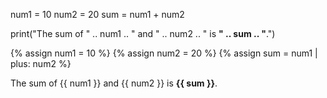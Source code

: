 num1 = 10
num2 = 20
sum = num1 + num2

print("The sum of " .. num1 .. " and " .. num2 .. " is **" .. sum .. "**.")

{% assign num1 = 10 %}
{% assign num2 = 20 %}
{% assign sum = num1 | plus: num2 %}

The sum of {{ num1 }} and {{ num2 }} is **{{ sum }}**.

<!-- Markdown itself doesn't support variables directly, but you can use JavaScript inside Markdown files if they're processed accordingly. -->

<script>
  let num1 = 10;
  let num2 = 20;
  let sum = num1 + num2;
  document.write(`The sum of ${num1} and ${num2} is **${sum}**.`);
</script>
